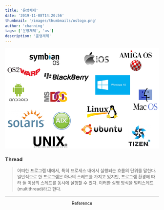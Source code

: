 ```yaml
---
title: '운영체제'
date: '2019-11-08T14:20:56'
thumbnail: '/images/thumbnails/oslogo.png'
author: 'channing'
tags: ['운영체제', 'os']
description: '운영체제'
---
```


![logo](./oslogo.png)

### Thread

> 어떠한 프로그램 내에서, 특히 프로세스 내에서 실행되는 흐름의 단위를 말한다. 일반적으로 한 프로그램은 하나의 스레드를 가지고 있지만, 프로그램 환경에 따라 둘 이상의 스레드를 동시에 실행할 수 있다. 이러한 실행 방식을 멀티스레드(multithread)라고 한다.

---

<center>
Reference <br>

</center>

